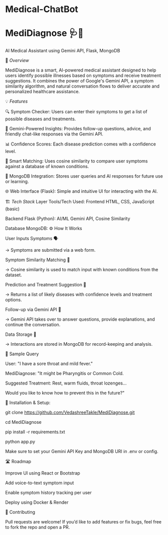 # Medical-ChatBot

# MediDiagnose 🩺💬
AI Medical Assistant using Gemini API, Flask, MongoDB



🧠 _Overview_

MediDiagnose is a smart, AI-powered medical assistant designed to help users identify possible illnesses based on symptoms and receive treatment suggestions. It combines the power of Google's Gemini API, a symptom similarity algorithm, and natural conversation flows to deliver accurate and personalized healthcare assistance.



💡 _Features_

🔍 Symptom Checker: Users can enter their symptoms to get a list of possible diseases and treatments.

🧬 Gemini-Powered Insights: Provides follow-up questions, advice, and friendly chat-like responses via the Gemini API.

📊 Confidence Scores: Each disease prediction comes with a confidence level.

🧠 Smart Matching: Uses cosine similarity to compare user symptoms against a database of known conditions.

💾 MongoDB Integration: Stores user queries and AI responses for future use or learning.

🌐 Web Interface (Flask): Simple and intuitive UI for interacting with the AI.



🏗️ _Tech Stack_
Layer	Tools/Tech Used:
Frontend	HTML, CSS, JavaScript (basic)

Backend	Flask (Python):
AI/ML	Gemini API, Cosine Similarity

Database	MongoDB:
⚙️ How It Works




User Inputs Symptoms 🗣️

→ Symptoms are submitted via a web form.


Symptom Similarity Matching 🧮

→ Cosine similarity is used to match input with known conditions from the dataset.


Prediction and Treatment Suggestion 💊

→ Returns a list of likely diseases with confidence levels and treatment options.


Follow-up via Gemini API 🧠

→ Gemini API takes over to answer questions, provide explanations, and continue the conversation.


Data Storage 📁

→ Interactions are stored in MongoDB for record-keeping and analysis.



🧪 Sample Query

User: "I have a sore throat and mild fever."

MediDiagnose: "It might be Pharyngitis or Common Cold.

Suggested Treatment: Rest, warm fluids, throat lozenges...

Would you like to know how to prevent this in the future?"



🧰 Installation & Setup: 

git clone https://github.com/VedashreeTakle/MediDiagnose.git

cd MediDiagnose

pip install -r requirements.txt

python app.py

Make sure to set your Gemini API Key and MongoDB URI in .env or config.




🛣️ Roadmap

 Improve UI using React or Bootstrap

 Add voice-to-text symptom input

 Enable symptom history tracking per user

 Deploy using Docker & Render

 

🤝 Contributing

Pull requests are welcome! If you’d like to add features or fix bugs, feel free to fork the repo and open a PR.
